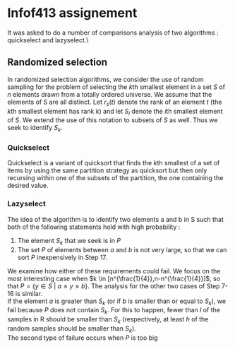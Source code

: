# Infof413 assignement

It was asked to do a number of comparisons analysis of two algorithms : quickselect and lazyselect.\

## Randomized selection

In randomized selection algorithms, we consider the use of random sampling for the problem of selecting the $k$th smallest element in a set $S$ of $n$ elements drawn from a totally ordered universe. We assume that the elements of S are all distinct. Let $r_s(t)$ denote the rank of an element $t$ (the $k$th smallest element has rank $k$) and let $S_i$ denote the $i$th smallest element of $S$. We extend the use of this notation to subsets of $S$ as well. Thus we seek to identify $S_k$.

### Quickselect

Quickselect is a variant of quicksort that finds the $k$th smallest of a set of items by using the same partition strategy as quicksort but then only recursing within one of the subsets of the partition, the one containing the desired value.

### Lazyselect

The idea of the algorithm is to identify two elements a and b in S such that both of the following statements hold with high probability :

1. The element $S_k$ that we seek is in $P$
2. The set $P$ of elements between $a$ and $b$ is not very large, so that we can sort $P$ inexpensively in Step 17.

We examine how either of these requirements could fail. We focus on the most interesting case when $k \in [n^{\frac{1}{4}},n-n^{\frac{1}{4}}]$, so that $P=\{ y \in S \ | \ a \leq y \leq b\}$. The  analysis for the other two cases of Step 7-16 is similar.\
If the element $a$ is greater than $S_k$ (or if $b$ is smaller than or equal to $S_k$), we fail because $P$ does not contain $S_k$. For this to happen, fewer than $l$ of the samples in R should be smaller than $S_k$ (respectively, at least $h$ of the random samples should be smaller than $S_k$).\
The second type of failure occurs when $P$ is too big